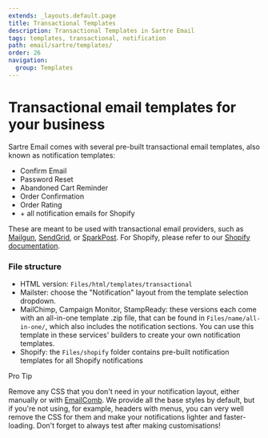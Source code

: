 ```yaml
---
extends: _layouts.default.page
title: Transactional Templates
description: Transactional Templates in Sartre Email
tags: templates, transactional, notification
path: email/sartre/templates/
order: 26
navigation:
  group: Templates
---
```


# Transactional email templates for your business

Sartre Email comes with several pre-built transactional email templates, also known as notification templates:

- Confirm Email
- Password Reset
- Abandoned Cart Reminder
- Order Confirmation
- Order Rating
- \+ all notification emails for Shopify

These are meant to be used with transactional email providers, such as [Mailgun](https://www.mailgun.com/), [SendGrid](https://sendgrid.com/), or [SparkPost](https://www.sparkpost.com/). For Shopify, please refer to our [Shopify documentation](../../integrations/shopify).

### File structure

- HTML version: `Files/html/templates/transactional`
- Mailster: choose the "Notification" layout from the template selection dropdown.
- MailChimp, Campaign Monitor, StampReady: these versions each come with an all-in-one template .zip file, that can be found in `Files/name/all-in-one/`, which also includes the notification sections. You can use this template in these services' builders to create your own notification templates.
- Shopify: the `Files/shopify` folder contains pre-built notification templates for all Shopify notifications

<div class="bg-blue-lightest border-l-4 border-blue p-4 mb-4" role="alert">
  <p class="font-sans font-bold m-0 text-md text-blue-dark">Pro Tip</p>
  <p class="m-0 text-md text-blue-dark">Remove any CSS that you don't need in your notification layout, either manually or with <a href="https://emailcomb.com/" target="_blank" rel="noopener">EmailComb</a>. We provide all the base styles by default, but if you're not using, for example, headers with menus, you can very well remove the CSS for them and make your notifications lighter and faster-loading. Don't forget to always test after making customisations!</p>
</div>
